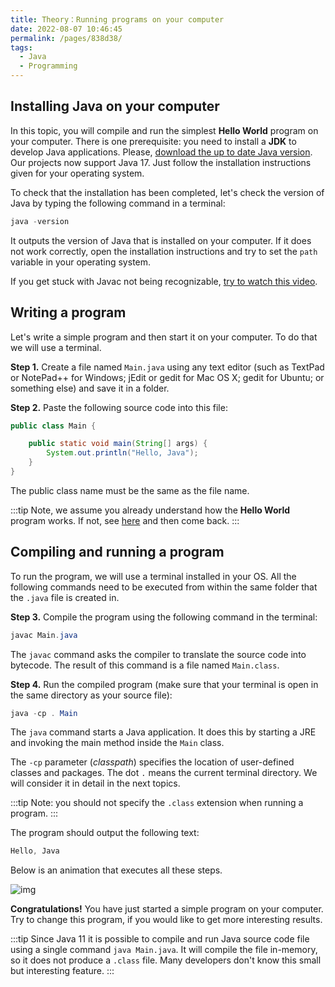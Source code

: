 ```yaml
---
title: Theory：Running programs on your computer
date: 2022-08-07 10:46:45
permalink: /pages/838d38/
tags:
  - Java
  - Programming
---
```

## Installing Java on your computer

In this topic, you will compile and run the simplest **Hello World** program on your computer. There is one prerequisite: you need to install a **JDK** to develop Java applications. Please, [download the up to date Java version](https://www.oracle.com/java/technologies/downloads/). Our projects now support Java 17. Just follow the installation instructions given for your operating system.

To check that the installation has been completed, let's check the version of Java by typing the following command in a terminal:

```java
java -version
```

It outputs the version of Java that is installed on your computer. If it does not work correctly, open the installation instructions and try to set the `path` variable in your operating system.

If you get stuck with Javac not being recognizable, [try to watch this video](https://www.youtube.com/watch?v=7zIvAxaRy_U).

## Writing a program

Let's write a simple program and then start it on your computer. To do that we will use a terminal.

**Step 1.** Create a file named `Main.java` using any text editor (such as TextPad or NotePad++ for Windows; jEdit or gedit for Mac OS X; gedit for Ubuntu; or something else) and save it in a folder.

**Step 2.** Paste the following source code into this file:

```java
public class Main {

    public static void main(String[] args) {
        System.out.println("Hello, Java");
    }
}
```

The public class name must be the same as the file name.


:::tip
Note, we assume you already understand how the **Hello World** program works. If not, see [here](https://hyperskill.org/learn/lesson/67844/) and then come back.
:::


## Compiling and running a program

To run the program, we will use a terminal installed in your OS. All the following commands need to be executed from within the same folder that the `.java` file is created in.

**Step 3.** Compile the program using the following command in the terminal:

```java
javac Main.java
```

The `javac` command asks the compiler to translate the source code into bytecode. The result of this command is a file named `Main.class`.

**Step 4.** Run the compiled program (make sure that your terminal is open in the same directory as your source file):

```java
java -cp . Main
```

The `java` command starts a Java application. It does this by starting a JRE and invoking the main method inside the `Main` class.

The `-cp` parameter (*classpath*) specifies the location of user-defined classes and packages. The dot `.` means the current terminal directory. We will consider it in detail in the next topics.


:::tip
Note: you should not specify the `.class` extension when running a program.
:::


The program should output the following text:

```java
Hello, Java
```

Below is an animation that executes all these steps.

![img](https://ucarecdn.com/a4678ea3-6d23-464e-bc65-54bab5c64a77/)

**Congratulations!** You have just started a simple program on your computer. Try to change this program, if you would like to get more interesting results.


:::tip
Since Java 11 it is possible to compile and run Java source code file using a single command `java Main.java`. It will compile the file in-memory, so it does not produce a `.class` file. Many developers don't know this small but interesting feature.
:::